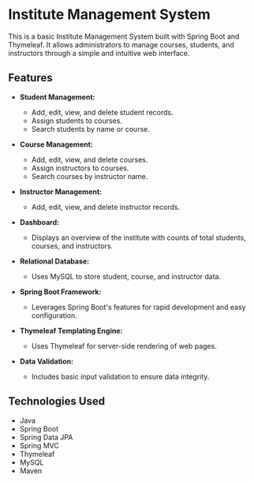 # Institute Management System

This is a basic Institute Management System built with Spring Boot and Thymeleaf. It allows administrators to manage courses, students, and instructors through a simple and intuitive web interface.

## Features

* **Student Management:**
    * Add, edit, view, and delete student records.
    * Assign students to courses.
    * Search students by name or course.

* **Course Management:**
    * Add, edit, view, and delete courses.
    * Assign instructors to courses.
    * Search courses by instructor name.

* **Instructor Management:**
    * Add, edit, view, and delete instructor records.

* **Dashboard:**
    * Displays an overview of the institute with counts of total students, courses, and instructors.

* **Relational Database:**
    * Uses MySQL to store student, course, and instructor data.

* **Spring Boot Framework:**
    * Leverages Spring Boot's features for rapid development and easy configuration.

* **Thymeleaf Templating Engine:**
    * Uses Thymeleaf for server-side rendering of web pages.

* **Data Validation:**
    * Includes basic input validation to ensure data integrity.

## Technologies Used

* Java
* Spring Boot
* Spring Data JPA
* Spring MVC
* Thymeleaf
* MySQL
* Maven